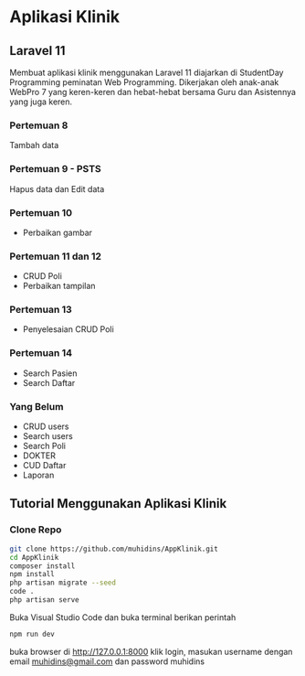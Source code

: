 # Aplikasi Klinik

## Laravel 11

Membuat aplikasi klinik menggunakan Laravel 11 diajarkan di StudentDay Programming peminatan Web Programming. Dikerjakan oleh anak-anak WebPro 7 yang keren-keren dan hebat-hebat bersama Guru dan Asistennya yang juga keren.

### Pertemuan 8
Tambah data

### Pertemuan 9 - PSTS
Hapus data dan Edit data

### Pertemuan 10
- Perbaikan gambar

### Pertemuan 11 dan 12
- CRUD Poli
- Perbaikan tampilan

### Pertemuan 13
- Penyelesaian CRUD Poli

### Pertemuan 14
- Search Pasien
- Search Daftar

### Yang Belum
- CRUD users
- Search users
- Search Poli
- DOKTER
- CUD Daftar
- Laporan

## Tutorial Menggunakan Aplikasi Klinik
### Clone Repo

```bash
git clone https://github.com/muhidins/AppKlinik.git
cd AppKlinik
composer install
npm install
php artisan migrate --seed
code .
php artisan serve
```
Buka Visual Studio Code dan buka terminal berikan perintah

```bash
npm run dev
```
buka browser di http://127.0.0.1:8000
klik login, masukan username dengan email muhidins@gmail.com dan password muhidins